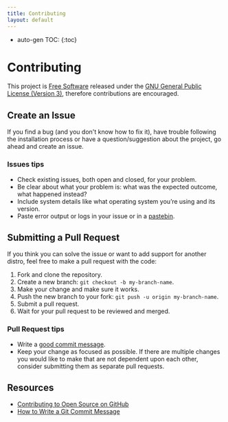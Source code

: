 ```yaml
---
title: Contributing
layout: default
---
```

* auto-gen TOC:
{:toc}

# Contributing

This project is [Free Software][freesoft] released under the [GNU General Public License (Version 3)][gpl3], therefore contributions are encouraged.


## Create an Issue

If you find a bug (and you don't know how to fix it), have trouble following the installation process or have a question/suggestion about the project, go ahead and create an issue.

### Issues tips

- Check existing issues, both open and closed, for your problem.
- Be clear about what your problem is: what was the expected outcome, what happened instead?
- Include system details like what operating system you’re using and its version.
- Paste error output or logs in your issue or in a [pastebin][].


## Submitting a Pull Request

If you think you can solve the issue or want to add support for another distro, feel free to make a pull request with the code:

1. Fork and clone the repository.
2. Create a new branch: `git checkout -b my-branch-name`.
3. Make your change and make sure it works.
4. Push the new branch to your fork: `git push -u origin my-branch-name`.
5. Submit a pull request.
6. Wait for your pull request to be reviewed and merged.


### Pull Request tips

- Write a [good commit message][commits].
- Keep your change as focused as possible. If there are multiple changes you would like to make that are not dependent upon each other, consider submitting them as separate pull requests.


## Resources

- [Contributing to Open Source on GitHub][contribos]
- [How to Write a Git Commit Message][commits]


[contribos]: https://guides.github.com/activities/contributing-to-open-source/
[freesoft]: https://en.wikipedia.org/wiki/Free_software
[commits]: http://chris.beams.io/posts/git-commit/
[gpl3]: https://en.wikipedia.org/wiki/GNU_General_Public_License#Version_3
[pastebin]: https://en.wikipedia.org/wiki/Pastebin
